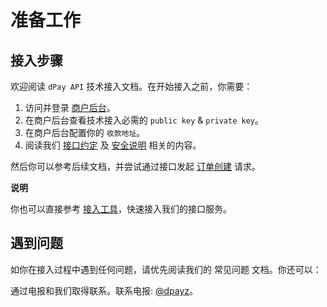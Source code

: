 # 准备工作



## 接入步骤

欢迎阅读 `dPay API` 技术接入文档。在开始接入之前，你需要：

1. 访问并登录 [商户后台](https://pro.tronapi.com/)。
2. 在商户后台查看技术接入必需的 `public key` & `private key`。
3. 在商户后台配置你的 `收款地址`。
4. 阅读我们 [接口约定](https://doc.tronapi.com/api/intro/convention.html) 及 [安全说明](https://doc.tronapi.com/api/intro/safety.html) 相关的内容。

然后你可以参考后续文档，并尝试通过接口发起 [订单创建](https://doc.tronapi.com/api/transaction/create.html) 请求。

**说明**

你也可以直接参考 [接入工具](https://doc.tronapi.com/demo/)，快速接入我们的接口服务。

## 遇到问题

如你在接入过程中遇到任何问题，请优先阅读我们的 常见问题 文档。你还可以：

通过电报和我们取得联系。联系电报: [@dpayz](https://t.me/dpayz)。